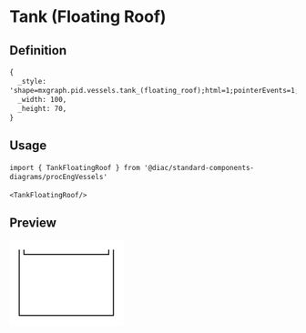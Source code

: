 # Tank (Floating Roof)

## Definition

```
{
  _style: 'shape=mxgraph.pid.vessels.tank_(floating_roof);html=1;pointerEvents=1;align=center;verticalLabelPosition=bottom;verticalAlign=top;dashed=0;',
  _width: 100,
  _height: 70,
}
```

## Usage

```
import { TankFloatingRoof } from '@diac/standard-components-diagrams/procEngVessels'

<TankFloatingRoof/>
```

## Preview

<img src="./tank-floating-roof.png" width="200"/>
